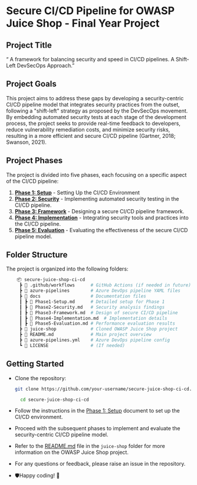 # Secure CI/CD Pipeline for OWASP Juice Shop - Final Year Project

## Project Title

“ A framework for balancing security and speed in CI/CD pipelines. A Shift-Left DevSecOps Approach.”

## Project Goals

This project aims to address these gaps by developing a security-centric CI/CD pipeline model that integrates security practices from the outset, following a "shift-left" strategy as proposed by the DevSecOps movement. By embedding automated security tests at each stage of the development process, the project seeks to provide real-time feedback to developers, reduce vulnerability remediation costs, and minimize security risks, resulting in a more efficient and secure CI/CD pipeline (Gartner, 2018; Swanson, 2021).

## Project Phases

The project is divided into five phases, each focusing on a specific aspect of the CI/CD pipeline:

1. [**Phase 1: Setup**](docs/Phase1-Setup.md) - Setting Up the CI/CD Environment
2. [**Phase 2: Security**](docs/Phase2-Security.md) - Implementing automated security testing in the CI/CD pipeline.
3. [**Phase 3: Framework**](docs/Phase3-Framework.md) - Designing a secure CI/CD pipeline framework.
4. [**Phase 4: Implementation**](docs/Phase4-Implementation.md) - Integrating security tools and practices into the CI/CD pipeline.
5. [**Phase 5: Evaluation**](docs/Phase5-Evaluation.md) - Evaluating the effectiveness of the secure CI/CD pipeline model.

## Folder Structure

The project is organized into the following folders:

```bash
    📦 secure-juice-shop-ci-cd
     ┣ 📂 .github/workflows      # GitHub Actions (if needed in future)
     ┣ 📂 azure-pipelines        # Azure DevOps pipeline YAML files
     ┣ 📂 docs                   # Documentation files
     ┃ ┣ 📜 Phase1-Setup.md      # Detailed setup for Phase 1
     ┃ ┣ 📜 Phase2-Security.md   # Security analysis findings
     ┃ ┣ 📜 Phase3-Framework.md  # Design of secure CI/CD pipeline
     ┃ ┣ 📜 Phase4-Implementation.md  # Implementation details
     ┃ ┣ 📜 Phase5-Evaluation.md # Performance evaluation results
     ┣ 📂 juice-shop             # Cloned OWASP Juice Shop project
     ┣ 📜 README.md              # Main project overview
     ┣ 📜 azure-pipelines.yml    # Azure DevOps pipeline config
     ┗ 📜 LICENSE                # (If needed)
```

## Getting Started

- Clone the repository:
  
  ```bash
  git clone https://github.com/your-username/secure-juice-shop-ci-cd.git

    cd secure-juice-shop-ci-cd
    ```

- Follow the instructions in the [Phase 1: Setup](docs/Phase1-Setup.md) document to set up the CI/CD environment.
- Proceed with the subsequent phases to implement and evaluate the security-centric CI/CD pipeline model.
- Refer to the [README.md](juice-shop/README.md) file in the `juice-shop` folder for more information on the OWASP Juice Shop project.
- For any questions or feedback, please raise an issue in the repository.
- 🛡️Happy coding! 🚀
